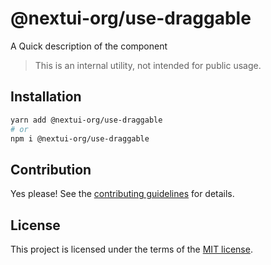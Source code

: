 # @nextui-org/use-draggable

A Quick description of the component

> This is an internal utility, not intended for public usage.

## Installation

```sh
yarn add @nextui-org/use-draggable
# or
npm i @nextui-org/use-draggable
```

## Contribution

Yes please! See the
[contributing guidelines](https://github.com/nextui-org/nextui/blob/master/CONTRIBUTING.md)
for details.

## License

This project is licensed under the terms of the
[MIT license](https://github.com/nextui-org/nextui/blob/master/LICENSE).
